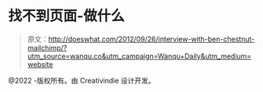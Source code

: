 # 找不到页面-做什么

> 原文：<http://doeswhat.com/2012/09/26/interview-with-ben-chestnut-mailchimp/?utm_source=wanqu.co&utm_campaign=Wanqu+Daily&utm_medium=website>

@2022 -版权所有。由 Creativindie 设计开发。